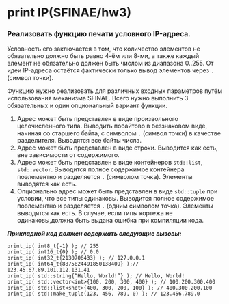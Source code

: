 # print IP(SFINAE/hw3)

### **Реализовать функцию печати условного IP-адреса.**

Условность его заключается в том, что количество элементов не обязательно должно быть равно 4-ём или 8-ми, а также каждый элемент не обязательно должен быть числом из диапазона 0..255. От идеи IP-адреса остаётся фактически только вывод элементов через `.` (символ точки). 

Функцию нужно реализовать для различных входных параметров путём использования механизма SFINAE. Всего нужно выполнить 3 обязательных и один опциональный вариант функции.

1. Адрес может быть представлен в виде произвольного целочисленного типа. Выводить
побайтово в беззнаковом виде, начиная со старшего байта, с символом `.` (символ точки) в качестве разделителя. Выводятся все байты числа.
2. Адрес может быть представлен в виде строки. Выводится как есть, вне зависимости от
содержимого.
3. Адрес может быть представлен в виде контейнеров `std::list`, `std::vector`.
Выводится полное содержимое контейнера поэлементно и разделяется `.` (символом
точка). Элементы выводятся как есть.
4. Опционально адрес может быть представлен в виде `std::tuple` при условии, что все
типы одинаковы. Выводится полное содержимое поэлементно и разделяется `.` (одним символом точка). Элементы выводятся как есть. В случае, если типы кортежа не одинаковы,должна быть выдана ошибка при компиляции кода.

***Прикладной код должен содержать следующие вызовы:***

	print_ip( int8_t{-1} ); // 255
	print_ip( int16_t{0} ); // 0.0
	print_ip( int32_t{2130706433} ); // 127.0.0.1
	print_ip( int64_t{8875824491850138409} );// 123.45.67.89.101.112.131.41
	print_ip( std::string{“Hello, World!”} ); // Hello, World!
	print_ip( std::vector<int>{100, 200, 300, 400} ); // 100.200.300.400
	print_ip( std::list<shot>{400, 300, 200, 100} ); // 400.300.200.100
	print_ip( std::make_tuple(123, 456, 789, 0) ); // 123.456.789.0
